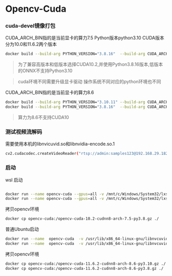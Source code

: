 # Opencv-Cuda

### cuda-devel镜像打包
CUDA_ARCH_BIN指的是当前显卡的算力7.5
Python版本python3.10
CUDA版本分为10.0和11.6.2两个版本
```bash
docker build --build-arg PYTHON_VERSION="3.8.16"  --build-arg CUDA_ARCH_BIN="7.5"    --build-arg CUDA_VERSION="10.2"    --build-arg CUDNN_VERSION="8"  -t   jadehh/opencv-cuda:10.2-arch7.5-devel-py3.8 .

```
> 为了兼容高版本和低版本选择CUDA10.2,并使用Python3.8.16版本,低版本的ONNX不支持Python3.10


> cuda环境不同需要升级显卡驱动
> 操作系统不同对应的python环境也不同

CUDA_ARCH_BIN指的是当前显卡的算力8.6

```bash
docker build --build-arg PYTHON_VERSION="3.10.11" --build-arg CUDA_ARCH_BIN="8.6"   --build-arg CUDA_VERSION="11.6.2"  --build-arg CUDNN_VERSION="8"  -t   jadehh/opencv-cuda:11.6.2-arch8.6-devel-py3.10 .
docker build --build-arg PYTHON_VERSION="3.8.16"  --build-arg CUDA_ARCH_BIN="8.6"   --build-arg CUDA_VERSION="11.6.2"  --build-arg CUDNN_VERSION="8"  -t   jadehh/opencv-cuda:11.6.2-arch8.6-devel-py3.8 .

```
> 算力为8.6不支持CUDA10


### 测试视频流解码
需要使用本机的libnvicuvid.so和libnvidia-encode.so.1
```bash
cv2.cudacodec.createVideoReader("rtsp://admin:samples123@192.168.29.182:554/h264/ch1/main/av_stream")
```
### 启动
wsl 启动
```bash

docker run --name opencv-cuda --gpus=all -v /mnt/c/Windows/System32/lxss/lib/libnvcuvid.so.1:/usr/lib/x86_64-linux-gnu/libnvcuvid.so.1 -v /mnt/c/Windows/System32/lxss/lib/libnvidia-encode.so.1:/usr/lib/x86_64-linux-gnu/libnvidia-encode.so.1 -d jadehh/opencv-cuda:10.0-arch7.5-devel-py3.10  bash -c " ./OpencvCapture -camera_ip=192.168.29.181 -camera_username=admin -camera_passwd=samples123 --use_gpu=True"
docker run --name opencv-cuda --gpus=all -v /mnt/c/Windows/System32/lxss/lib/libnvcuvid.so.1:/usr/lib/x86_64-linux-gnu/libnvcuvid.so.1 -v /mnt/c/Windows/System32/lxss/lib/libnvidia-encode.so.1:/usr/lib/x86_64-linux-gnu/libnvidia-encode.so.1 -d jadehh/opencv-cuda:10.2-arch7.5-devel-py3.8   bash -c " ./OpencvCapture -camera_ip=192.168.29.181 -camera_username=admin -camera_passwd=samples123 --use_gpu=True"

```
拷贝opencv环境
```bash
docker cp opencv-cuda:/opencv-cuda-10.2-cudnn8-arch-7.5-py3.8.gz ./
```

普通Ubuntu启动

```bash
docker run --name  opencv-cuda  -v /usr/lib/x86_64-linux-gnu/libnvcuvid.so.1:/usr/lib/x86_64-linux-gnu/libnvcuvid.so.1 -v  /usr/lib/x86_64-linux-gnu/libnvidia-encode.so.1:/usr/lib/x86_64-linux-gnu/libnvidia-encode.so.1 -d jadehh/opencv-cuda:11.6.2-arch8.6-devel-py3.10  bash -c " ./OpencvCapture -camera_ip=192.168.29.181 -camera_username=admin -camera_passwd=samples123 --use_gpu=True "
docker run --name  opencv-cuda  -v /usr/lib/x86_64-linux-gnu/libnvcuvid.so.1:/usr/lib/x86_64-linux-gnu/libnvcuvid.so.1 -v  /usr/lib/x86_64-linux-gnu/libnvidia-encode.so.1:/usr/lib/x86_64-linux-gnu/libnvidia-encode.so.1 -d jadehh/opencv-cuda:11.6.2-arch8.6-devel-py3.8   bash -c " ./OpencvCapture -camera_ip=192.168.29.181 -camera_username=admin -camera_passwd=samples123 --use_gpu=True "

```
拷贝opencv环境
```bash
docker cp opencv-cuda:/opencv-cuda-11.6.2-cudnn8-arch-8.6-py3.10.gz ./
docker cp opencv-cuda:/opencv-cuda-11.6.2-cudnn8-arch-8.6-py3.8.gz ./
```
